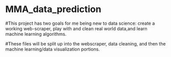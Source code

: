 # MMA_data_prediction

#This project has two goals for me being new to data science: create a working web-scraper, play with and clean real world data,and learn machine learning algorithms. 

#These files will be split up into the webscraper, data cleaning, and then the machine learning/data visualization portions.

